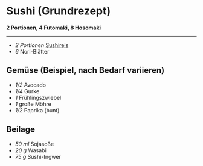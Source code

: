 # Sushi (Grundrezept)

**2 Portionen, 4 Futomaki, 8 Hosomaki**

---

- *2 Portionen* [Sushireis](./Sushireis.md)
- *6* Nori-Blätter

## Gemüse (Beispiel, nach Bedarf variieren)

- *1/2* Avocado
- *1/4* Gurke
- *1* Frühlingszwiebel
- *1* große Möhre
- *1/2* Paprika (bunt)

## Beilage

- *50 ml* Sojasoße
- *20 g* Wasabi
- *75 g* Sushi-Ingwer